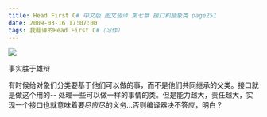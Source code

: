 ```yaml
---
title: Head First C# 中文版 图文皆译 第七章 接口和抽象类 page251
date: 2009-03-16 17:07:00
tags: 我翻译的Head First C#（习作）
---
```

![](https://p-blog.csdn.net/images/p_blog_csdn_net/cuipengfei1/EntryImages/20090316/2009-03-16_16-51-17.jpg)

事实胜于雄辩

有时候给对象们分类要基于他们可以做的事，而不是他们共同继承的父类。接口就是做这个用的--
处理一些可以做一样的事情的类。但是能力越大，责任越大，实现一个接口也就意味着要尽应尽的义务...否则编译器决不答应，明白？



